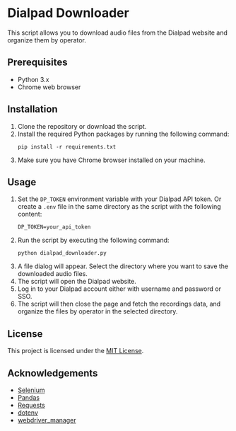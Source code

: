 # Dialpad Downloader

This script allows you to download audio files from the Dialpad website and organize them by operator.

## Prerequisites

- Python 3.x
- Chrome web browser

## Installation

1. Clone the repository or download the script.
2. Install the required Python packages by running the following command:
    ```
    pip install -r requirements.txt
    ```
3. Make sure you have Chrome browser installed on your machine.

## Usage

1. Set the `DP_TOKEN` environment variable with your Dialpad API token.
   Or create a `.env` file in the same directory as the script with the following content:
      ```
      DP_TOKEN=your_api_token
      ``` 
2. Run the script by executing the following command:
    ```
    python dialpad_downloader.py
    ```
3. A file dialog will appear. Select the directory where you want to save the downloaded audio files.
4. The script will open the Dialpad website.
5. Log in to your Dialpad account either with username and password or SSO. 
6. The script will then close the page and fetch the recordings data, and organize the files by operator in the selected directory.

## License

This project is licensed under the [MIT License](LICENSE).

## Acknowledgements

- [Selenium](https://selenium-python.readthedocs.io/)
- [Pandas](https://pandas.pydata.org/)
- [Requests](https://docs.python-requests.org/)
- [dotenv](https://pypi.org/project/python-dotenv/)
- [webdriver_manager](https://pypi.org/project/webdriver-manager/)
